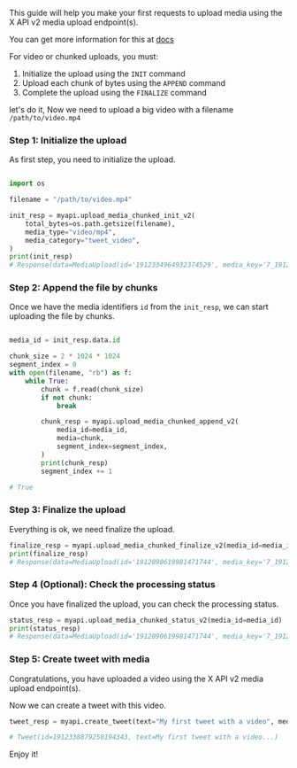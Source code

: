 This guide will help you make your first requests to upload media using the X API v2 media upload endpoint(s).

You can get more information for this at [docs](https://docs.x.com/x-api/media/quickstart/media-upload-chunked)

For video or chunked uploads, you must:

1. Initialize the upload using the `INIT` command
2. Upload each chunk of bytes using the `APPEND` command
3. Complete the upload using the `FINALIZE` command

let's do it, Now we need to upload a big video with a filename `/path/to/video.mp4`

### Step 1: Initialize the upload

As first step, you need to initialize the upload.

```python

import os

filename = "/path/to/video.mp4"

init_resp = myapi.upload_media_chunked_init_v2(
    total_bytes=os.path.getsize(filename),
    media_type="video/mp4",
    media_category="tweet_video",
)
print(init_resp)
# Response(data=MediaUpload(id='1912334964932374529', media_key='7_1912334964932374529', processing_info=None, image=None, video=None))
```

### Step 2: Append the file by chunks

Once we have the media identifiers `id` from the `init_resp`, we can start uploading the file by chunks.

```python

media_id = init_resp.data.id

chunk_size = 2 * 1024 * 1024
segment_index = 0
with open(filename, "rb") as f:
    while True:
        chunk = f.read(chunk_size)
        if not chunk:
            break

        chunk_resp = myapi.upload_media_chunked_append_v2(
            media_id=media_id,
            media=chunk,
            segment_index=segment_index,
        )
        print(chunk_resp)
        segment_index += 1

# True
```

### Step 3: Finalize the upload

Everything is ok, we need finalize the upload.

```python
finalize_resp = myapi.upload_media_chunked_finalize_v2(media_id=media_id)
print(finalize_resp)
# Response(data=MediaUpload(id='1912090619981471744', media_key='7_1912090619981471744', processing_info=MediaUploadResponseProcessingInfo(state='succeeded', check_after_secs=None, progress_percent=None, error=None), image=None, video=None)) 
```

### Step 4 (Optional): Check the processing status

Once you have finalized the upload, you can check the processing status.

```python
status_resp = myapi.upload_media_chunked_status_v2(media_id=media_id)
print(status_resp)
# Response(data=MediaUpload(id='1912090619981471744', media_key='7_1912090619981471744', processing_info=MediaUploadResponseProcessingInfo(state='succeeded', check_after_secs=None, progress_percent=100, error=None), image=None, video=None))
```

### Step 5: Create tweet with media

Congratulations, you have uploaded a video using the X API v2 media upload endpoint(s).

Now we can create a tweet with this video.

```python
tweet_resp = myapi.create_tweet(text="My first tweet with a video", media_media_ids=[media_id])

# Tweet(id=1912338879258194343, text=My first tweet with a video...)
```

Enjoy it!
